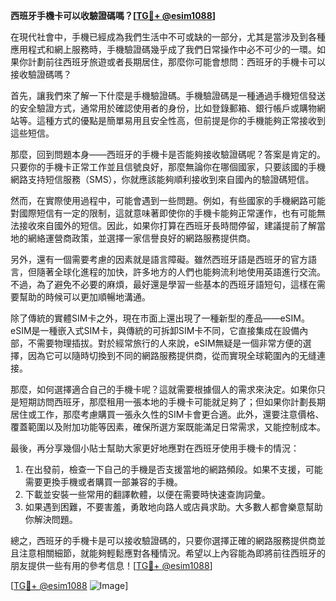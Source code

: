 **西班牙手機卡可以收驗證碼嗎？[[TG💪+ @esim1088](https://t.me/s/esim1088)]**

在現代社會中，手機已經成為我們生活中不可或缺的一部分，尤其是當涉及到各種應用程式和網上服務時，手機驗證碼幾乎成了我們日常操作中必不可少的一環。如果你計劃前往西班牙旅遊或者長期居住，那麼你可能會想問：西班牙的手機卡可以接收驗證碼嗎？

首先，讓我們來了解一下什麼是手機驗證碼。手機驗證碼是一種通過手機短信發送的安全驗證方式，通常用於確認使用者的身份，比如登錄郵箱、銀行帳戶或購物網站等。這種方式的優點是簡單易用且安全性高，但前提是你的手機能夠正常接收到這些短信。

那麼，回到問題本身——西班牙的手機卡是否能夠接收驗證碼呢？答案是肯定的。只要你的手機卡正常工作並且信號良好，那麼無論你在哪個國家，只要該國的手機網路支持短信服務（SMS），你就應該能夠順利接收到來自國內的驗證碼短信。

然而，在實際使用過程中，可能會遇到一些問題。例如，有些國家的手機網路可能對國際短信有一定的限制，這就意味著即使你的手機卡能夠正常運作，也有可能無法接收來自國外的短信。因此，如果你打算在西班牙長時間停留，建議提前了解當地的網絡運營商政策，並選擇一家信譽良好的網路服務提供商。

另外，還有一個需要考慮的因素就是語言障礙。雖然西班牙語是西班牙的官方語言，但隨著全球化進程的加快，許多地方的人們也能夠流利地使用英語進行交流。不過，為了避免不必要的麻煩，最好還是學習一些基本的西班牙語短句，這樣在需要幫助的時候可以更加順暢地溝通。

除了傳統的實體SIM卡之外，現在市面上還出現了一種新型的產品——eSIM。eSIM是一種嵌入式SIM卡，與傳統的可拆卸SIM卡不同，它直接集成在設備內部，不需要物理插拔。對於經常旅行的人來說，eSIM無疑是一個非常方便的選擇，因為它可以隨時切換到不同的網路服務提供商，從而實現全球範圍內的无缝連接。

那麼，如何選擇適合自己的手機卡呢？這就需要根據個人的需求來決定。如果你只是短期訪問西班牙，那麼租用一張本地的手機卡可能就足夠了；但如果你計劃長期居住或工作，那麼考慮購買一張永久性的SIM卡會更合適。此外，還要注意價格、覆蓋範圍以及附加功能等因素，確保所選方案既能滿足日常需求，又能控制成本。

最後，再分享幾個小貼士幫助大家更好地應對在西班牙使用手機卡的情況：

1. 在出發前，檢查一下自己的手機是否支援當地的網路頻段。如果不支援，可能需要更換手機或者購買一部兼容的手機。
2. 下載並安裝一些常用的翻譯軟體，以便在需要時快速查詢詞彙。
3. 如果遇到困難，不要害羞，勇敢地向路人或店員求助。大多數人都會樂意幫助你解決問題。

總之，西班牙的手機卡是可以接收驗證碼的，只要你選擇正確的網路服務提供商並且注意相關細節，就能夠輕鬆應對各種情況。希望以上內容能為即將前往西班牙的朋友提供一些有用的參考信息！[[TG💪+ @esim1088](https://t.me/s/esim1088)]

[[TG💪+ @esim1088](https://t.me/s/esim1088) ![Image](https://i.postimg.cc/4NQfJmqS/Snipaste-2025-05-13-00-14-12.png)]